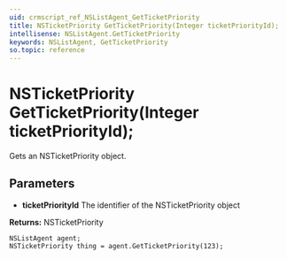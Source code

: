 ```yaml
---
uid: crmscript_ref_NSListAgent_GetTicketPriority
title: NSTicketPriority GetTicketPriority(Integer ticketPriorityId);
intellisense: NSListAgent.GetTicketPriority
keywords: NSListAgent, GetTicketPriority
so.topic: reference
---
```


# NSTicketPriority GetTicketPriority(Integer ticketPriorityId);

Gets an NSTicketPriority object.

## Parameters

* **ticketPriorityId** The identifier of the NSTicketPriority object

**Returns:** NSTicketPriority

```crmscript
NSListAgent agent;
NSTicketPriority thing = agent.GetTicketPriority(123);
```

